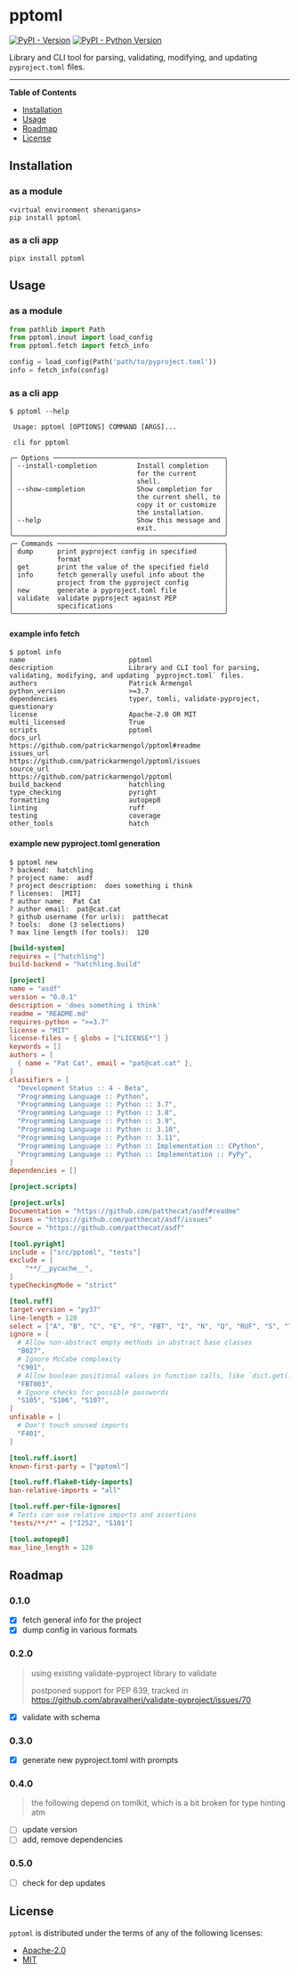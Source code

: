 # pptoml

[![PyPI - Version](https://img.shields.io/pypi/v/pptoml.svg)](https://pypi.org/project/pptoml)
[![PyPI - Python Version](https://img.shields.io/pypi/pyversions/pptoml.svg)](https://pypi.org/project/pptoml)

Library and CLI tool for parsing, validating, modifying, and updating `pyproject.toml` files. 

-----

**Table of Contents**

- [Installation](#installation)
- [Usage](#usage)
- [Roadmap](#roadmap)
- [License](#license)

## Installation

### as a module

```console
<virtual environment shenanigans>
pip install pptoml
```

### as a cli app

```console
pipx install pptoml
```

## Usage

### as a module
```python
from pathlib import Path
from pptoml.inout import load_config
from pptoml.fetch import fetch_info

config = load_config(Path('path/to/pyproject.toml'))
info = fetch_info(config)
```

### as a cli app

```console                                        
$ pptoml --help

 Usage: pptoml [OPTIONS] COMMAND [ARGS]...

 cli for pptoml

╭─ Options ───────────────────────────────────────────╮
│ --install-completion          Install completion    │
│                               for the current       │
│                               shell.                │
│ --show-completion             Show completion for   │
│                               the current shell, to │
│                               copy it or customize  │
│                               the installation.     │
│ --help                        Show this message and │
│                               exit.                 │
╰─────────────────────────────────────────────────────╯
╭─ Commands ──────────────────────────────────────────╮
│ dump      print pyproject config in specified       │
│           format                                    │
│ get       print the value of the specified field    │
│ info      fetch generally useful info about the     │
│           project from the pyproject config         │
│ new       generate a pyproject.toml file            │
│ validate  validate pyproject against PEP            │
│           specifications                            │
╰─────────────────────────────────────────────────────╯
```

#### example info fetch

```console
$ pptoml info
name                          pptoml
description                   Library and CLI tool for parsing, validating, modifying, and updating `pyproject.toml` files. 
authors                       Patrick Armengol
python_version                >=3.7
dependencies                  typer, tomli, validate-pyproject, questionary
license                       Apache-2.0 OR MIT
multi_licensed                True
scripts                       pptoml
docs_url                      https://github.com/patrickarmengol/pptoml#readme
issues_url                    https://github.com/patrickarmengol/pptoml/issues
source_url                    https://github.com/patrickarmengol/pptoml
build_backend                 hatchling
type_checking                 pyright
formatting                    autopep8
linting                       ruff
testing                       coverage
other_tools                   hatch
```



#### example new pyproject.toml generation

```console
$ pptoml new
? backend:  hatchling
? project name:  asdf
? project description:  does something i think
? licenses:  [MIT]
? author name:  Pat Cat
? author email:  pat@cat.cat
? github username (for urls):  patthecat
? tools:  done (3 selections)
? max line length (for tools):  120
```

```toml
[build-system]
requires = ["hatchling"]
build-backend = "hatchling.build"

[project]
name = "asdf"
version = "0.0.1"
description = 'does something i think'
readme = "README.md"
requires-python = ">=3.7"
license = "MIT"
license-files = { globs = ["LICENSE*"] }
keywords = []
authors = [
  { name = "Pat Cat", email = "pat@cat.cat" },
]
classifiers = [
  "Development Status :: 4 - Beta",
  "Programming Language :: Python",
  "Programming Language :: Python :: 3.7",
  "Programming Language :: Python :: 3.8",
  "Programming Language :: Python :: 3.9",
  "Programming Language :: Python :: 3.10",
  "Programming Language :: Python :: 3.11",
  "Programming Language :: Python :: Implementation :: CPython",
  "Programming Language :: Python :: Implementation :: PyPy",
]
dependencies = []

[project.scripts]

[project.urls]
Documentation = "https://github.com/patthecat/asdf#readme"
Issues = "https://github.com/patthecat/asdf/issues"
Source = "https://github.com/patthecat/asdf"

[tool.pyright]
include = ["src/pptoml", "tests"]
exclude = [
    "**/__pycache__",
]
typeCheckingMode = "strict"

[tool.ruff]
target-version = "py37"
line-length = 120
select = ["A", "B", "C", "E", "F", "FBT", "I", "N", "Q", "RUF", "S", "T", "UP", "W", "YTT"]
ignore = [
  # Allow non-abstract empty methods in abstract base classes
  "B027",
  # Ignore McCabe complexity
  "C901",
  # Allow boolean positional values in function calls, like `dict.get(... True)`
  "FBT003",
  # Ignore checks for possible passwords
  "S105", "S106", "S107",
]
unfixable = [
  # Don't touch unused imports
  "F401",
]

[tool.ruff.isort]
known-first-party = ["pptoml"]

[tool.ruff.flake8-tidy-imports]
ban-relative-imports = "all"

[tool.ruff.per-file-ignores]
# Tests can use relative imports and assertions
"tests/**/*" = ["I252", "S101"]

[tool.autopep8]
max_line_length = 120
```




## Roadmap

### 0.1.0

- [x] fetch general info for the project
- [x] dump config in various formats

### 0.2.0

> using existing validate-pyproject library to validate
>
> postponed support for PEP 639, tracked in https://github.com/abravalheri/validate-pyproject/issues/70

- [x] validate with schema

### 0.3.0

- [x] generate new pyproject.toml with prompts

### 0.4.0

> the following depend on tomlkit, which is a bit broken for type hinting atm

- [ ] update version
- [ ] add, remove dependencies

### 0.5.0

- [ ] check for dep updates


## License

`pptoml` is distributed under the terms of any of the following licenses:

- [Apache-2.0](https://spdx.org/licenses/Apache-2.0.html)
- [MIT](https://spdx.org/licenses/MIT.html)
